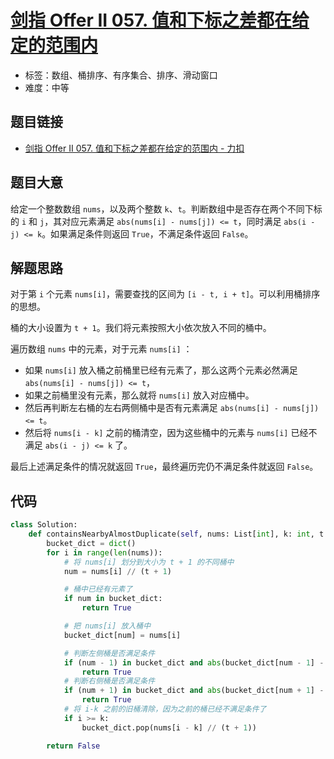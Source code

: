 # [剑指 Offer II 057. 值和下标之差都在给定的范围内](https://leetcode.cn/problems/7WqeDu/)

- 标签：数组、桶排序、有序集合、排序、滑动窗口
- 难度：中等

## 题目链接

- [剑指 Offer II 057. 值和下标之差都在给定的范围内 - 力扣](https://leetcode.cn/problems/7WqeDu/)

## 题目大意

给定一个整数数组 `nums`，以及两个整数 `k`、`t`。判断数组中是否存在两个不同下标的 `i` 和 `j`，其对应元素满足 `abs(nums[i] - nums[j]) <= t`，同时满足 `abs(i - j) <= k`。如果满足条件则返回 `True`，不满足条件返回 `False`。

## 解题思路

对于第 `i` 个元素 `nums[i]`，需要查找的区间为 `[i - t, i + t]`。可以利用桶排序的思想。

桶的大小设置为 `t + 1`。我们将元素按照大小依次放入不同的桶中。

遍历数组 `nums` 中的元素，对于元素 `nums[i]` ：

- 如果 `nums[i]` 放入桶之前桶里已经有元素了，那么这两个元素必然满足 `abs(nums[i] - nums[j]) <= t`，
- 如果之前桶里没有元素，那么就将 `nums[i]` 放入对应桶中。
- 然后再判断左右桶的左右两侧桶中是否有元素满足 `abs(nums[i] - nums[j]) <= t`。
- 然后将 `nums[i - k]` 之前的桶清空，因为这些桶中的元素与 `nums[i]` 已经不满足 `abs(i - j) <= k` 了。

最后上述满足条件的情况就返回 `True`，最终遍历完仍不满足条件就返回 `False`。

## 代码

```python
class Solution:
    def containsNearbyAlmostDuplicate(self, nums: List[int], k: int, t: int) -> bool:
        bucket_dict = dict()
        for i in range(len(nums)):
            # 将 nums[i] 划分到大小为 t + 1 的不同桶中
            num = nums[i] // (t + 1)

            # 桶中已经有元素了
            if num in bucket_dict:
                return True

            # 把 nums[i] 放入桶中
            bucket_dict[num] = nums[i]

            # 判断左侧桶是否满足条件
            if (num - 1) in bucket_dict and abs(bucket_dict[num - 1] - nums[i]) <= t:
                return True
            # 判断右侧桶是否满足条件
            if (num + 1) in bucket_dict and abs(bucket_dict[num + 1] - nums[i]) <= t:
                return True
            # 将 i-k 之前的旧桶清除，因为之前的桶已经不满足条件了
            if i >= k:
                bucket_dict.pop(nums[i - k] // (t + 1))

        return False
```

